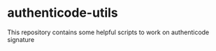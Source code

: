 # authenticode-utils
This repository contains some helpful scripts to work on authenticode signature
